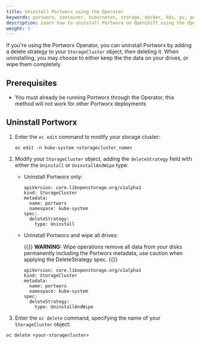 ```yaml
---
title: Uninstall Portworx using the Operator
keywords: portworx, container, kubernetes, storage, docker, k8s, pv, persistent disk, openshift
description: Learn how to uninstall Portworx on Openshift using the Operator.
weight: 5
---
```


If you're using the Portworx Operator, you can uninstall Portworx by adding a delete strategy to your `StorageCluster` object, then deleting it. When uninstalling, you may choose to either keep the the data on your drives, or wipe them completely.

## Prerequisites

* You must already be running Portworx through the Operator, this method will not work for other Portworx deployments

## Uninstall Portworx

1. Enter the `oc edit` command to modify your storage cluster:

      ```text
      oc edit -n kube-system <storagecluster_name>
      ```

2. Modify your `StorageCluster` object, adding the `deleteStrategy` field with either the `Uninstall` or `UninstallAndWipe` type:

    * Uninstall Portworx only:

        ```text
        apiVersion: core.libopenstorage.org/v1alpha1
        kind: StorageCluster
        metadata:
          name: portworx
          namespace: kube-system
        spec:       
          deleteStrategy:
            type: Uninstall
        ```
    * Uninstall Portworx and wipe all drives:

        {{<info>}}
**WARNING:** Wipe operations remove all data from your disks permanently including the Portworx metadata, use caution when applying the DeleteStrategy spec.
        {{</info>}}

        ```text
        apiVersion: core.libopenstorage.org/v1alpha1
        kind: StorageCluster
        metadata:
          name: portworx
          namespace: kube-system
        spec:       
          deleteStrategy:
            type: UninstallAndWipe
        ```

3. Enter the `oc delete` command, specifying the name of your `StorageCluster` object:

```text
oc delete <your-storagecluster>
```
